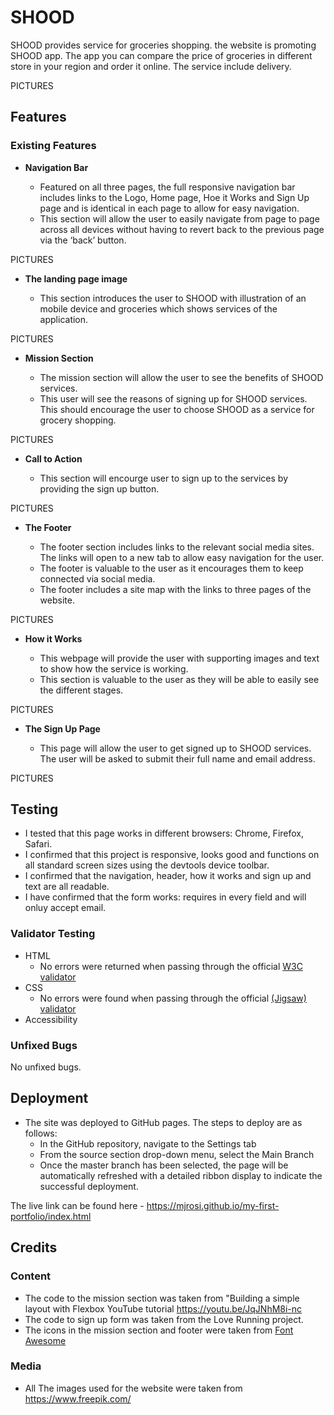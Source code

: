 # SHOOD

SHOOD provides service for groceries shopping. the website is promoting SHOOD app. The app you can compare the price of groceries in different store in your region and order it online. The service include delivery.

PICTURES

## Features 

### Existing Features

- __Navigation Bar__

  - Featured on all three pages, the full responsive navigation bar includes links to the Logo, Home page, Hoe it Works and Sign Up page and is identical in each page to allow for easy navigation.
  - This section will allow the user to easily navigate from page to page across all devices without having to revert back to the previous page via the ‘back’ button. 

PICTURES

- __The landing page image__

  - This section introduces the user to SHOOD with illustration of an mobile device and groceries which shows services of the application.

PICTURES

- __Mission Section__

  - The mission section will allow the user to see the benefits of SHOOD services. 
  - This user will see the reasons of signing up for SHOOD services. This should encourage the user to choose SHOOD as a service for grocery shopping. 

PICTURES

- __Call to Action__

  - This section will encourge user to sign up to the services by providing the sign up button.

PICTURES

- __The Footer__ 

  - The footer section includes links to the relevant social media sites. The links will open to a new tab to allow easy navigation for the user. 
  - The footer is valuable to the user as it encourages them to keep connected via social media.
  - The footer includes a site map with the links to three pages of the website.

PICTURES

- __How it Works__

  - This webpage will provide the user with supporting images and text to show how the service is working.
  - This section is valuable to the user as they will be able to easily see the different stages.

PICTURES

- __The Sign Up Page__

  - This page will allow the user to get signed up to SHOOD services. The user will be asked to submit their full name and email address. 

PICTURES

## Testing
- I tested that this page works in different browsers: Chrome, Firefox, Safari.
- I confirmed that this project is responsive, looks good and functions on all standard screen sizes using the devtools device toolbar.
- I confirmed that the navigation, header, how it works and sign up and text are all readable.
- I have confirmed that the form works: requires in every field and will onluy accept email.

### Validator Testing 

- HTML
  - No errors were returned when passing through the official [W3C validator](https://validator.w3.org/nu/?doc=https%3A%2F%2Fcode-institute-org.github.io%2Flove-running-2.0%2Findex.html)
- CSS
  - No errors were found when passing through the official [(Jigsaw) validator](https://jigsaw.w3.org/css-validator/validator?uri=https%3A%2F%2Fvalidator.w3.org%2Fnu%2F%3Fdoc%3Dhttps%253A%252F%252Fcode-institute-org.github.io%252Flove-running-2.0%252Findex.html&profile=css3svg&usermedium=all&warning=1&vextwarning=&lang=en#css)
- Accessibility 


### Unfixed Bugs
No unfixed bugs. 

## Deployment

- The site was deployed to GitHub pages. The steps to deploy are as follows: 
  - In the GitHub repository, navigate to the Settings tab 
  - From the source section drop-down menu, select the Main Branch
  - Once the master branch has been selected, the page will be automatically refreshed with a detailed ribbon display to indicate the successful deployment. 

The live link can be found here - https://mjrosi.github.io/my-first-portfolio/index.html


## Credits 

### Content 

- The code to the mission section was taken from "Building a simple layout with Flexbox YouTube tutorial https://youtu.be/JqJNhM8i-nc
- The code to sign up form was taken from the Love Running project.
- The icons in the mission section and footer were taken from [Font Awesome](https://fontawesome.com/)

### Media

- All The images used for the website were taken from https://www.freepik.com/
